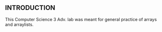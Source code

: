 INTRODUCTION
------------

This Computer Science 3 Adv. lab was meant for general practice of arrays and arraylists.
